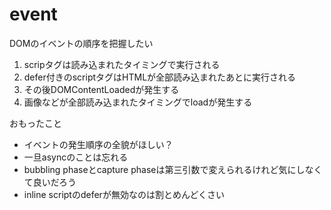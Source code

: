 # event

DOMのイベントの順序を把握したい

1. scripタグは読み込まれたタイミングで実行される
2. defer付きのscriptタグはHTMLが全部読み込まれたあとに実行される
3. その後DOMContentLoadedが発生する
4. 画像などが全部読み込まれたタイミングでloadが発生する

おもったこと

- イベントの発生順序の全貌がほしい？
- 一旦asyncのことは忘れる
- bubbling phaseとcapture phaseは第三引数で変えられるけれど気にしなくて良いだろう
- inline scriptのdeferが無効なのは割とめんどくさい